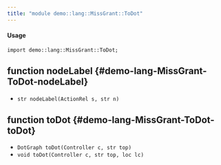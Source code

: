 ```yaml
---
title: "module demo::lang::MissGrant::ToDot"
---
```


#### Usage

`import demo::lang::MissGrant::ToDot;`


## function nodeLabel {#demo-lang-MissGrant-ToDot-nodeLabel}

* ``str nodeLabel(ActionRel s, str n)``

## function toDot {#demo-lang-MissGrant-ToDot-toDot}

* ``DotGraph toDot(Controller c, str top)``
* ``void toDot(Controller c, str top, loc lc)``

